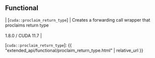 ## Functional

| [`cuda::proclaim_return_type`] | Creates a forwarding call wrapper that proclaims return type <br/><br/> 1.8.0 / CUDA 11.7 |


[`cuda::proclaim_return_type`]: {{ "extended_api/functional/proclaim_return_type.html" | relative_url }}
